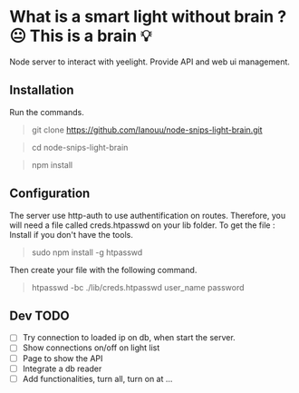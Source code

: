 # What is a smart light without brain ? :neutral_face: This is a brain :bulb:
Node server to interact with yeelight. Provide API and web ui management.

## Installation
Run the commands.
> git clone https://github.com/Ianouu/node-snips-light-brain.git

> cd node-snips-light-brain

> npm install


## Configuration
The server use http-auth to use authentification on routes. Therefore, you will need a file called creds.htpasswd on your lib folder. To get the file :\
Install if you don't have the tools.
> sudo npm install -g htpasswd

Then create your file with the following command.
> htpasswd -bc ./lib/creds.htpasswd  user_name password


## Dev TODO
- [ ] Try connection to loaded ip on db, when start the server.
- [ ] Show connections on/off on light list
- [ ] Page to show the API
- [ ] Integrate a db reader
- [ ] Add functionalities, turn all, turn on at ...